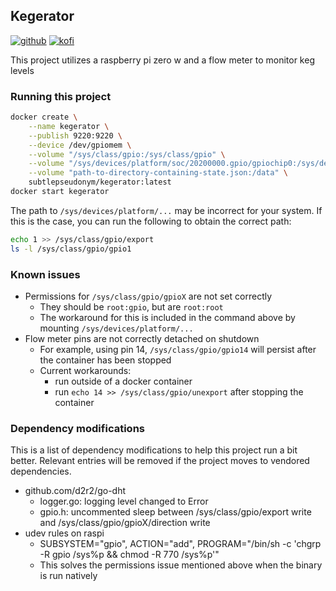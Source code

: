 ## Kegerator

[![github](https://img.shields.io/github/v/tag/subtlepseudonym/kegerator?logo=github&sort=semver)](https://github.com/subtlepseudonym/kegerator/tags) [![kofi](https://img.shields.io/badge/ko--fi-Support%20me%20-hotpink?logo=kofi&logoColor=white)](https://ko-fi.com/subtlepseudonym)

This project utilizes a raspberry pi zero w and a flow meter to monitor keg levels 

### Running this project
```bash
docker create \
	--name kegerator \
	--publish 9220:9220 \
	--device /dev/gpiomem \
	--volume "/sys/class/gpio:/sys/class/gpio" \
	--volume "/sys/devices/platform/soc/20200000.gpio/gpiochip0:/sys/devices/platform/soc/20200000.gpio/gpiochip0" \
	--volume "path-to-directory-containing-state.json:/data" \
	subtlepseudonym/kegerator:latest
docker start kegerator
```

The path to `/sys/devices/platform/...` may be incorrect for your system. If this is the case, you can run the following to obtain the correct path:
```bash
echo 1 >> /sys/class/gpio/export
ls -l /sys/class/gpio/gpio1
```

### Known issues
- Permissions for `/sys/class/gpio/gpioX` are not set correctly
	- They should be `root:gpio`, but are `root:root`
	- The workaround for this is included in the command above by mounting `/sys/devices/platform/...`
- Flow meter pins are not correctly detached on shutdown
	- For example, using pin 14, `/sys/class/gpio/gpio14` will persist after the container has been stopped
	- Current workarounds:
		- run outside of a docker container
		- run `echo 14 >> /sys/class/gpio/unexport` after stopping the container

### Dependency modifications
This is a list of dependency modifications to help this project run a bit better. Relevant entries will be removed if the project moves to vendored dependencies.

- github.com/d2r2/go-dht
	- logger.go: logging level changed to Error
	- gpio.h: uncommented sleep between /sys/class/gpio/export write and /sys/class/gpio/gpioX/direction write
- udev rules on raspi
	- SUBSYSTEM="gpio", ACTION="add", PROGRAM="/bin/sh -c 'chgrp -R gpio /sys%p && chmod -R 770 /sys%p'"
	- This solves the permissions issue mentioned above when the binary is run natively
